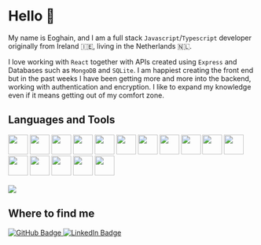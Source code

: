 # Hello 👋

My name is Eoghain, and I am a full stack `Javascript`/`Typescript` developer originally from Ireland 🇮🇪, living in the Netherlands 🇳🇱.

I love working with `React` together with APIs created using `Express` and Databases such as `MongoDB` and `SQLite`. I am happiest creating the front end but in the past weeks I have been getting more and more into the backend, working with authentication and encryption. I like to expand my knowledge even if it means getting out of my comfort zone.

## Languages and Tools

<div>
    <img height=40 src="https://cdn.jsdelivr.net/gh/devicons/devicon/icons/javascript/javascript-original.svg"/>
    <img height=40 src="https://cdn.jsdelivr.net/gh/devicons/devicon/icons/typescript/typescript-original.svg"/>
    <img height=40 src="https://cdn.jsdelivr.net/gh/devicons/devicon/icons/nodejs/nodejs-original.svg" />
    <img height=40 src="https://cdn.jsdelivr.net/gh/devicons/devicon/icons/react/react-original.svg" />
    <img height=40 src="https://cdn.jsdelivr.net/gh/devicons/devicon/icons/express/express-original.svg" />
    <img height=40 src="https://cdn.jsdelivr.net/gh/devicons/devicon/icons/html5/html5-original.svg" />
    <img height=40 src="https://cdn.jsdelivr.net/gh/devicons/devicon/icons/css3/css3-original.svg" />
    <img height=40 src="https://cdn.jsdelivr.net/gh/devicons/devicon/icons/mongodb/mongodb-original.svg" />
    <img height=40 src="https://cdn.jsdelivr.net/gh/devicons/devicon/icons/postgresql/postgresql-original.svg"/>
    <img height=40 src="https://cdn.jsdelivr.net/gh/devicons/devicon/icons/sqlite/sqlite-original.svg"/>
    <img height=40 src="https://cdn.jsdelivr.net/gh/devicons/devicon/icons/git/git-plain.svg"/>
    <img height=40 src="https://cdn.jsdelivr.net/gh/devicons/devicon/icons/storybook/storybook-original.svg"/>
    <img height=40 src="https://cdn.jsdelivr.net/gh/devicons/devicon/icons/figma/figma-original.svg"/>
    <img height=40 src="https://www.vectorlogo.zone/logos/getpostman/getpostman-icon.svg" />
    <img height=40 src="https://www.vectorlogo.zone/logos/tailwindcss/tailwindcss-icon.svg" />
    <img height=40 src="https://cdn.jsdelivr.net/gh/devicons/devicon/icons/eslint/eslint-original.svg"/>
</div>

<br/>

<img src="https://github-readme-stats-git-masterrstaa-rickstaa.vercel.app/api/top-langs/?username=EoghainOB"/>

## Where to find me
<div id="badges">
  <a href="https://github.com/EoghainOB">
    <img src="https://img.shields.io/badge/gitHub-blue?style=for-the-badge&logo=gitHub&logoColor=white" alt="GitHub Badge"/>
  </a>
  <a href="https://www.linkedin.com/in/eoghain-o-briain/">
    <img src="https://img.shields.io/badge/LinkedIn-blue?style=for-the-badge&logo=linkedin&logoColor=white" alt="LinkedIn Badge"/>
  </a>
</div>
